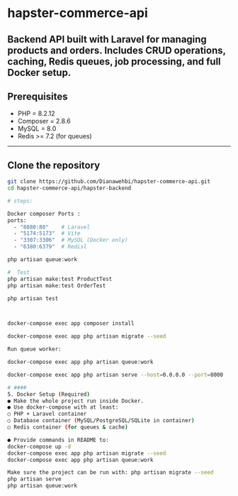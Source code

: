 # hapster-commerce-api
Backend API built with Laravel for managing products and orders. Includes CRUD operations, caching, Redis queues, job processing, and full Docker setup.
---

## Prerequisites

- PHP = 8.2.12
- Composer = 2.8.6
- MySQL = 8.0 
- Redis >= 7.2 (for queues)

---

## Clone the repository

```bash
git clone https://github.com/Dianawehbi/hapster-commerce-api.git
cd hapster-commerce-api/hapster-backend

# steps:

Docker composer Ports : 
ports:
  - "8080:80"    # Laravel
  - "5174:5173"  # Vite
  - "3307:3306"  # MySQL (Docker only)
  - "6380:6379"  # Redisl

php artisan queue:work

#  Test 
php artisan make:test ProductTest
php artisan make:test OrderTest

php artisan test



docker-compose exec app composer install

docker-compose exec app php artisan migrate --seed

Run queue worker:

docker-compose exec app php artisan queue:work

docker-compose exec app php artisan serve --host=0.0.0.0 --port=8000

# ####
5. Docker Setup (Required)
● Make the whole project run inside Docker.
● Use docker-compose with at least:
○ PHP + Laravel container
○ Database container (MySQL/PostgreSQL/SQLite in container)
○ Redis container (for queues & cache)

● Provide commands in README to:
docker-compose up -d
docker-compose exec app php artisan migrate --seed
docker-compose exec app php artisan queue:work

Make sure the project can be run with: php artisan migrate --seed
php artisan serve
php artisan queue:work